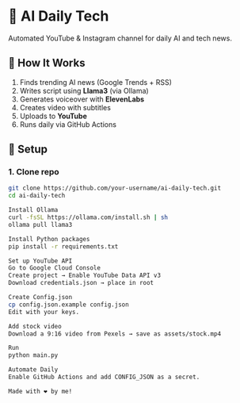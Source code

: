 # 🤖 AI Daily Tech

Automated YouTube & Instagram channel for daily AI and tech news.

## 🔧 How It Works
1. Finds trending AI news (Google Trends + RSS)
2. Writes script using **Llama3** (via Ollama)
3. Generates voiceover with **ElevenLabs**
4. Creates video with subtitles
5. Uploads to **YouTube**
6. Runs daily via GitHub Actions

## 🚀 Setup

### 1. Clone repo
```bash
git clone https://github.com/your-username/ai-daily-tech.git
cd ai-daily-tech

Install Ollama
curl -fsSL https://ollama.com/install.sh | sh
ollama pull llama3

Install Python packages
pip install -r requirements.txt

Set up YouTube API
Go to Google Cloud Console
Create project → Enable YouTube Data API v3
Download credentials.json → place in root

Create Config.json
cp config.json.example config.json
Edit with your keys.

Add stock video
Download a 9:16 video from Pexels → save as assets/stock.mp4

Run
python main.py

Automate Daily
Enable GitHub Actions and add CONFIG_JSON as a secret.

Made with ❤️ by me!
